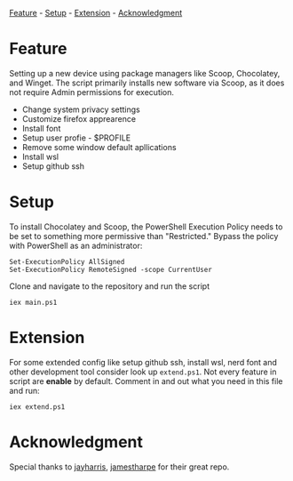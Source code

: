 [Feature](#feature) - [Setup](#setup) - [Extension](#extension) - [Acknowledgment](#acknowledgment)


# Feature
<a name="feature"></a>
Setting up a new device using package managers like Scoop, Chocolatey, and Winget. The script primarily installs new software via Scoop, as it does not require Admin permissions for execution.
- Change system privacy settings
- Customize firefox apprearence
- Install font
- Setup user profie - $PROFILE 
- Remove some window default apllications
- Install wsl
- Setup github ssh

# Setup
<a name="setup"></a>
To install Chocolatey and Scoop, the PowerShell Execution Policy needs to be set to something more permissive than "Restricted." Bypass the policy with PowerShell as an administrator:
```
Set-ExecutionPolicy AllSigned
Set-ExecutionPolicy RemoteSigned -scope CurrentUser
```
Clone and navigate to the repository and run the script
```
iex main.ps1
```
# Extension 
<a name="extension"></a>
For some extended config like setup github ssh, install wsl, nerd font and other development tool consider look up `extend.ps1`. Not every feature in script are **enable** by default. Comment in and out what you need in this file and run:
```
iex extend.ps1
```
# Acknowledgment
<a name="acknowledgment"></a>
Special thanks to [jayharris](https://github.com/jayharris/dotfiles-windows), [jamestharpe](https://github.com/jamestharpe/windows-development-environment/blob/main/env-windows.ps1) for their great repo.
